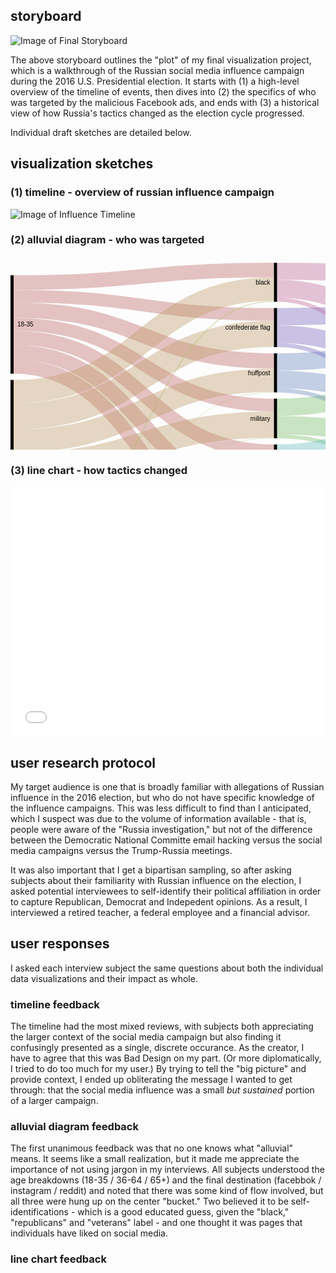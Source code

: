 ## storyboard

![Image of Final Storyboard](/portfolio/DataViz_Storyboard.png)

The above storyboard outlines the "plot" of my final visualization project, which is a walkthrough of the Russian social media influence campaign during the 2016 U.S. Presidential election. It starts with (1) a high-level overview of the timeline of events, then dives into (2) the specifics of who was targeted by the malicious Facebook ads, and ends with (3) a historical view of how Russia's tactics changed as the election cycle progressed.

Individual draft sketches are detailed below.

## visualization sketches

### (1) timeline - overview of russian influence campaign

![Image of Influence Timeline](/portfolio/election-influence-timeline.png)

### (2) alluvial diagram - who was targeted
<svg width="848" height="520" xmlns="http://www.w3.org/2000/svg"><g transform="translate(0, 10)"><g class="links" fill="none" stroke-opacity="0.4"><path d="M5,98.53999999999989C213.25,98.53999999999989,213.25,227.77999999999983,421.5,227.77999999999983" stroke-width="20.68" style="stroke: rgb(191, 105, 105);"></path><path d="M5,120.09999999999988C213.25,120.09999999999988,213.25,302.01999999999987,421.5,302.01999999999987" stroke-width="22.44" style="stroke: rgb(191, 105, 105);"></path><path d="M5,75.87999999999988C213.25,75.87999999999988,213.25,157.27999999999992,421.5,157.27999999999992" stroke-width="24.64" style="stroke: rgb(191, 105, 105);"></path><path d="M5,53.439999999999884C213.25,53.439999999999884,213.25,82.60000000000005,421.5,82.60000000000005" stroke-width="20.24" style="stroke: rgb(191, 105, 105);"></path><path d="M5,143.19999999999987C213.25,143.19999999999987,213.25,376.03999999999985,421.5,376.03999999999985" stroke-width="23.76" style="stroke: rgb(191, 105, 105);"></path><path d="M5,166.29999999999987C213.25,166.29999999999987,213.25,447.8599999999999,421.5,447.8599999999999" stroke-width="22.44" style="stroke: rgb(191, 105, 105);"></path><path d="M5,31.659999999999886C213.25,31.659999999999886,213.25,11.660000000000142,421.5,11.660000000000142" stroke-width="23.32" style="stroke: rgb(191, 105, 105);"></path><path d="M5,439.6400000000001C213.25,439.6400000000001,213.25,478.4399999999999,421.5,478.4399999999999" stroke-width="38.72" style="stroke: rgb(191, 156, 105);"></path><path d="M5,206.22000000000008C213.25,206.22000000000008,213.25,42.02000000000014,421.5,42.02000000000014" stroke-width="37.4" style="stroke: rgb(191, 156, 105);"></path><path d="M5,324.58000000000004C213.25,324.58000000000004,213.25,259.0199999999998,421.5,259.0199999999998" stroke-width="41.8" style="stroke: rgb(191, 156, 105);"></path><path d="M5,365.06000000000006C213.25,365.06000000000006,213.25,332.8199999999998,421.5,332.8199999999998" stroke-width="39.160000000000004" style="stroke: rgb(191, 156, 105);"></path><path d="M5,285.2000000000001C213.25,285.2000000000001,213.25,188.0799999999999,421.5,188.0799999999999" stroke-width="36.96" style="stroke: rgb(191, 156, 105);"></path><path d="M5,245.8200000000001C213.25,245.8200000000001,213.25,113.62000000000003,421.5,113.62000000000003" stroke-width="41.8" style="stroke: rgb(191, 156, 105);"></path><path d="M5,402.4600000000001C213.25,402.4600000000001,213.25,405.73999999999984,421.5,405.73999999999984" stroke-width="35.64" style="stroke: rgb(191, 156, 105);"></path><path d="M5,476.2600000000001C213.25,476.2600000000001,213.25,425.09999999999985,421.5,425.09999999999985" stroke-width="3.08" style="stroke: rgb(174, 191, 105);"></path><path d="M5,473.8400000000001C213.25,473.8400000000001,213.25,353.27999999999986,421.5,353.27999999999986" stroke-width="1.76" style="stroke: rgb(174, 191, 105);"></path><path d="M5,478.9000000000001C213.25,478.9000000000001,213.25,498.89999999999986,421.5,498.89999999999986" stroke-width="2.2" style="stroke: rgb(174, 191, 105);"></path><path d="M5,471.6400000000001C213.25,471.6400000000001,213.25,206.99999999999991,421.5,206.99999999999991" stroke-width="0.88" style="stroke: rgb(174, 191, 105);"></path><path d="M5,469.8800000000001C213.25,469.8800000000001,213.25,61.60000000000014,421.5,61.60000000000014" stroke-width="1.76" style="stroke: rgb(174, 191, 105);"></path><path d="M5,472.5200000000001C213.25,472.5200000000001,213.25,280.35999999999984,421.5,280.35999999999984" stroke-width="0.88" style="stroke: rgb(174, 191, 105);"></path><path d="M5,470.98000000000013C213.25,470.98000000000013,213.25,134.74000000000004,421.5,134.74000000000004" stroke-width="0.44" style="stroke: rgb(174, 191, 105);"></path><path d="M426.5,231.29999999999984C634.75,231.29999999999984,634.75,116.58000000000017,843,116.58000000000017" stroke-width="27.72" style="stroke: rgb(122, 191, 105);"></path><path d="M426.5,259.8999999999998C634.75,259.8999999999998,634.75,323.26000000000005,843,323.26000000000005" stroke-width="29.48" style="stroke: rgb(122, 191, 105);"></path><path d="M426.5,277.7199999999998C634.75,277.7199999999998,634.75,457.55999999999995,843,457.55999999999995" stroke-width="6.16" style="stroke: rgb(122, 191, 105);"></path><path d="M426.5,450.4999999999999C634.75,450.4999999999999,634.75,199.74000000000018,843,199.74000000000018" stroke-width="27.72" style="stroke: rgb(105, 191, 139);"></path><path d="M426.5,479.0999999999999C634.75,479.0999999999999,634.75,409.9400000000001,843,409.9400000000001" stroke-width="29.48" style="stroke: rgb(105, 191, 139);"></path><path d="M426.5,496.9199999999999C634.75,496.9199999999999,634.75,476.92,843,476.92" stroke-width="6.16" style="stroke: rgb(105, 191, 139);"></path><path d="M426.5,304.65999999999985C634.75,304.65999999999985,634.75,144.30000000000018,843,144.30000000000018" stroke-width="27.72" style="stroke: rgb(105, 191, 191);"></path><path d="M426.5,333.03999999999985C634.75,333.03999999999985,634.75,352.52000000000004,843,352.52000000000004" stroke-width="29.04" style="stroke: rgb(105, 191, 191);"></path><path d="M426.5,350.8599999999999C634.75,350.8599999999999,634.75,463.94,843,463.94" stroke-width="6.6" style="stroke: rgb(105, 191, 191);"></path><path d="M426.5,158.81999999999994C634.75,158.81999999999994,634.75,88.86000000000017,843,88.86000000000017" stroke-width="27.72" style="stroke: rgb(105, 139, 191);"></path><path d="M426.5,186.75999999999993C634.75,186.75999999999993,634.75,294.44,843,294.44" stroke-width="28.16" style="stroke: rgb(105, 139, 191);"></path><path d="M426.5,204.13999999999993C634.75,204.13999999999993,634.75,451.17999999999995,843,451.17999999999995" stroke-width="6.6" style="stroke: rgb(105, 139, 191);"></path><path d="M426.5,86.34000000000005C634.75,86.34000000000005,634.75,61.14000000000017,843,61.14000000000017" stroke-width="27.72" style="stroke: rgb(122, 105, 191);"></path><path d="M426.5,114.28000000000004C634.75,114.28000000000004,634.75,266.28000000000003,843,266.28000000000003" stroke-width="28.16" style="stroke: rgb(122, 105, 191);"></path><path d="M426.5,131.66000000000005C634.75,131.66000000000005,634.75,444.5799999999999,843,444.5799999999999" stroke-width="6.6" style="stroke: rgb(122, 105, 191);"></path><path d="M426.5,378.01999999999987C634.75,378.01999999999987,634.75,172.02000000000015,843,172.02000000000015" stroke-width="27.72" style="stroke: rgb(174, 105, 191);"></path><path d="M426.5,405.95999999999987C634.75,405.95999999999987,634.75,381.12000000000006,843,381.12000000000006" stroke-width="28.16" style="stroke: rgb(174, 105, 191);"></path><path d="M426.5,423.3399999999999C634.75,423.3399999999999,634.75,470.54,843,470.54" stroke-width="6.6" style="stroke: rgb(174, 105, 191);"></path><path d="M426.5,13.640000000000143C634.75,13.640000000000143,634.75,33.64000000000017,843,33.64000000000017" stroke-width="27.28" style="stroke: rgb(191, 105, 156);"></path><path d="M426.5,41.58000000000014C634.75,41.58000000000014,634.75,237.90000000000003,843,237.90000000000003" stroke-width="28.6" style="stroke: rgb(191, 105, 156);"></path><path d="M426.5,59.18000000000014C634.75,59.18000000000014,634.75,437.9799999999999,843,437.9799999999999" stroke-width="6.6" style="stroke: rgb(191, 105, 156);"></path></g><g class="nodes" font-family="Arial, Helvetica" font-size="10"><g><rect x="843" y="20.00000000000017" height="193.59999999999985" width="5" fill="#000"></rect><text x="837" y="116.8000000000001" dy="0.35em" text-anchor="end">facebook.com</text></g><g><rect x="843" y="223.60000000000002" height="201.07999999999987" width="5" fill="#000"></rect><text x="837" y="324.14" dy="0.35em" text-anchor="end">instagram.com</text></g><g><rect x="843" y="434.6799999999999" height="45.319999999999936" width="5" fill="#000"></rect><text x="837" y="457.33999999999986" dy="0.35em" text-anchor="end">reddit.com</text></g><g><rect x="0" y="19.999999999999886" height="157.5200000000002" width="5" fill="#000"></rect><text x="11" y="98.75999999999999" dy="0.35em" text-anchor="start">18-35</text></g><g><rect x="0" y="187.5200000000001" height="271.48" width="5" fill="#000"></rect><text x="11" y="323.2600000000001" dy="0.35em" text-anchor="start">36-64</text></g><g><rect x="0" y="469.0000000000001" height="11" width="5" fill="#000"></rect><text x="11" y="474.5000000000001" dy="0.35em" text-anchor="start">65+</text></g><g><rect x="421.5" y="1.4210854715202004e-13" height="62.479999999999905" width="5" fill="#000"></rect><text x="415.5" y="31.240000000000094" dy="0.35em" text-anchor="end">black</text></g><g><rect x="421.5" y="72.48000000000005" height="62.479999999999876" width="5" fill="#000"></rect><text x="415.5" y="103.71999999999998" dy="0.35em" text-anchor="end">confederate flag</text></g><g><rect x="421.5" y="144.95999999999992" height="62.479999999999905" width="5" fill="#000"></rect><text x="415.5" y="176.19999999999987" dy="0.35em" text-anchor="end">huffpost</text></g><g><rect x="421.5" y="217.43999999999983" height="63.359999999999985" width="5" fill="#000"></rect><text x="415.5" y="249.11999999999983" dy="0.35em" text-anchor="end">military</text></g><g><rect x="421.5" y="290.79999999999984" height="63.360000000000014" width="5" fill="#000"></rect><text x="415.5" y="322.47999999999985" dy="0.35em" text-anchor="end">politics</text></g><g><rect x="421.5" y="364.15999999999985" height="62.48000000000002" width="5" fill="#000"></rect><text x="415.5" y="395.39999999999986" dy="0.35em" text-anchor="end">republicans</text></g><g><rect x="421.5" y="436.6399999999999" height="63.360000000000014" width="5" fill="#000"></rect><text x="415.5" y="468.3199999999999" dy="0.35em" text-anchor="end">veterans</text></g></g></g></svg>

### (3) line chart - how tactics changed

<iframe title="Chart: Evolution of Influence" aria-describedby="Changes in Russian disinformation campaign over time" id="datawrapper-chart-xMrde" src="//datawrapper.dwcdn.net/xMrde/1/" scrolling="no" frameborder="0" style="width: 0; min-width: 100% !important;" height="400"></iframe><script type="text/javascript">!function(){"use strict";window.addEventListener("message",function(a){if(void 0!==a.data["datawrapper-height"])for(var t in a.data["datawrapper-height"]){var e=document.getElementById("datawrapper-chart-"+t);e&&(e.style.height=a.data["datawrapper-height"][t]+"px")}})}();</script>


## user research protocol

My target audience is one that is broadly familiar with allegations of Russian influence in the 2016 election, but who do not have specific knowledge of the influence campaigns. This was less difficult to find than I anticipated, which I suspect was due to the volume of information available - that is, people were aware of the "Russia investigation," but not of the difference between the Democratic National Committe email hacking versus the social media campaigns versus the Trump-Russia meetings.

It was also important that I get a bipartisan sampling, so after asking subjects about their familiarity with Russian influence on the election, I asked potential interviewees to self-identify their political affiliation in order to capture Republican, Democrat and Indepedent opinions. As a result, I interviewed a retired teacher, a federal employee and a financial advisor.

## user responses

I asked each interview subject the same questions about both the individual data visualizations and their impact as whole. 

### timeline feedback
The timeline had the most mixed reviews, with subjects both appreciating the larger context of the social media campaign but also finding it confusingly presented as a single, discrete occurance. As the creator, I have to agree that this was Bad Design on my part. (Or more diplomatically, I tried to do too much for my user.) By trying to tell the "big picture" and provide context, I ended up obliterating the message I wanted to get through: that the social media influence was a small *_but sustained_* portion of a larger campaign.

### alluvial diagram feedback
The first unanimous feedback was that no one knows what "alluvial" means. It seems like a small realization, but it made me appreciate the importance of not using jargon in my interviews. All subjects understood the age breakdowns (18-35 / 36-64 / 65+) and the final destination (facebbok / instagram / reddit) and noted that there was some kind of flow involved, but all three were hung up on the center "bucket." Two believed it to be self-identifications - which is a good educated guess, given the "black," "republicans" and "veterans" label - and one thought it was pages that individuals have liked on social media.

### line chart feedback
